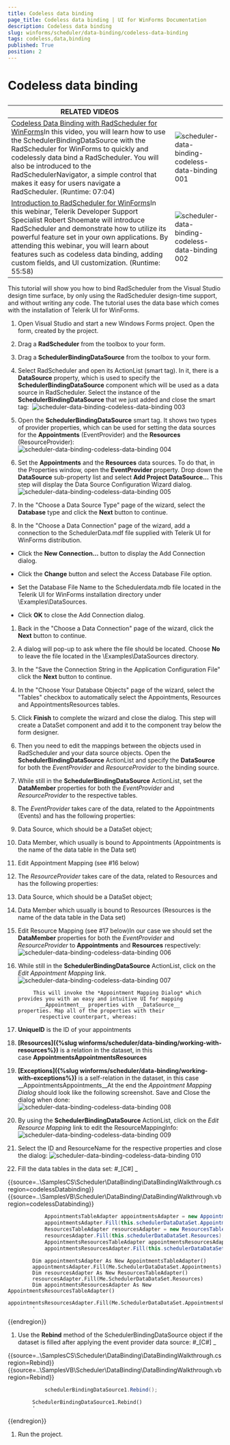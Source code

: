 ```yaml
---
title: Codeless data binding
page_title: Codeless data binding | UI for WinForms Documentation
description: Codeless data binding
slug: winforms/scheduler/data-binding/codeless-data-binding
tags: codeless,data,binding
published: True
position: 2
---
```


# Codeless data binding



## 


| RELATED VIDEOS |  |
| ------ | ------ |
|[Codeless Data Binding with RadScheduler for WinForms](http://tv.telerik.com/winforms/radscheduler/codeless-data-binding-with-radscheduler-winforms)In this video, you will learn how to use the SchedulerBindingDataSource with the RadScheduler for WinForms to quickly and codelessly data bind a RadScheduler. You will also be introduced to the RadSchedulerNavigator, a simple control that makes it easy for users navigate a RadScheduler. (Runtime: 07:04)|![scheduler-data-binding-codeless-data-binding 001](images/scheduler-data-binding-codeless-data-binding001.png)|
|[Introduction to RadScheduler for WinForms](http://tv.telerik.com/winforms/radscheduler/introduction-radscheduler-winforms)In this webinar, Telerik Developer Support Specialist Robert Shoemate will introduce RadScheduler and demonstrate how to utilize its powerful feature set in your own applications. By attending this webinar, you will learn about features such as codeless data binding, adding custom fields, and UI customization. (Runtime: 55:58)|![scheduler-data-binding-codeless-data-binding 002](images/scheduler-data-binding-codeless-data-binding002.png)|

This tutorial will show you how to bind RadScheduler from the Visual Studio design time surface, by only using the RadScheduler
          design-time support, and without writing any code. The tutorial uses the data base which comes with the installation of Telerik UI for WinForms.
        

1. Open Visual Studio and start a new Windows Forms project. Open the form, created by the project.
            

1. Drag a __RadScheduler__ from the toolbox to your form.
            

1. Drag a __SchedulerBindingDataSource__ from the toolbox to your form.
            

1. Select RadScheduler and open its ActionList (smart tag). In it, there is a __DataSource__ property, which is used to specify
              the __SchedulerBindingDataSource__ component which will be used as a data source in RadScheduler. Select the instance of
              the __SchedulerBindingDataSource__ that we just added and close the smart tag: 
            ![scheduler-data-binding-codeless-data-binding 003](images/scheduler-data-binding-codeless-data-binding003.png) 
          

1. Open the __SchedulerBindingDataSource__ smart tag. It shows two types of provider properties, which can be used for setting
              the data sources for the __Appointments__ (EventProvider) and the __Resources__ (ResourceProvider):
            ![scheduler-data-binding-codeless-data-binding 004](images/scheduler-data-binding-codeless-data-binding004.png)

1. Set the __Appointments__ and the __Resources__ data sources. To do that, in the Properties window,
              open the __EventProvider__ property. Drop down the __DataSource__ sub-property list and select
              __Add Project DataSource...__ This step will display the Data Source Configuration Wizard dialog.
            ![scheduler-data-binding-codeless-data-binding 005](images/scheduler-data-binding-codeless-data-binding005.png) 
          

1. In the "Choose a Data Source Type" page of the wizard, select the __Database__ type and click the __Next__ button to continue.
            

1. In the "Choose a Data Connection" page of the wizard, add a connection to the SchedulerData.mdf file supplied with Telerik UI for WinForms distribution.
            

* Click the __New Connection...__ button to display the Add Connection dialog.
                

* Click the __Change__ button and select the Access Database File option.
                

* Set the Database File Name to the Schedulerdata.mdb file located in the Telerik UI for WinForms installation directory under \Examples\DataSources.
                

* Click __OK__ to close the Add Connection dialog.
                

1. Back in the "Choose a Data Connection" page of the wizard, click the __Next__ button to continue.
            

1. A dialog will pop-up to ask where the file should be located. Choose __No__ to leave the file located in the \Examples\DataSources directory.
            

1. In the "Save the Connection String in the Application Configuration File" click the __Next__ button to continue.
            

1. In the "Choose Your Database Objects" page of the wizard, select the "Tables" checkbox to automatically select the Appointments, Resources and AppointmentsResources tables.
            

1. Click __Finish__ to complete the wizard and close the dialog. This step will create a DataSet component and add it to the
              component tray below the form designer.
            

1. Then you need to edit the mappings between the objects used in RadScheduler and your data source objects. Open the
              __SchedulerBindingDataSource__ ActionList and specify the __DataSource__ for both
              the *EventProvider* and *ResourceProvider* to the binding source.
            

1. While still in the __SchedulerBindingDataSource__ ActionList, set the __DataMember__ properties for both the *EventProvider* and *ResourceProvider* to the respective tables.
            

1. The *EventProvider* takes care of the data, related to the Appointments (Events) and has the following properties:
                

1. Data Source, which should be a DataSet object;
                    

1. Data Member, which usually is bound to Appointments (Appointments is the name of the data table in the Data set)
                    

1. Edit Appointment Mapping (see #16 below) 

1. The *ResourceProvider* takes care of the data, related to Resources and has the following properties:
                

1. Data Source, which should be a DataSet object;
                    

1. Data Member which usually is bound to Resources (Resources is the name of the data table in the Data set)
                    

1. Edit Resource Mapping (see #17 below)In our case we should set the __DataMember__ properties for both the *EventProvider* and
              *ResourceProvider* to __Appointments__ and __Resources__ respectively:
            ![scheduler-data-binding-codeless-data-binding 006](images/scheduler-data-binding-codeless-data-binding006.png) 
          

1. While still in the __SchedulerBindingDataSource__ ActionList, click on the *Edit Appointment Mapping* link. 
            ![scheduler-data-binding-codeless-data-binding 007](images/scheduler-data-binding-codeless-data-binding007.png) 

            This will invoke the *Appointment Mapping Dialog* which provides you with an easy and intuitive UI for mapping
              __Appointment__ properties with __DataSource__ properties. Map all of the properties with their
              respective counterpart, whereas:
            

1. __UniqueID__ is the ID of your appointments
                

1. __[Resources]({%slug winforms/scheduler/data-binding/working-with-resources%})__ is a relation in the dataset, in this case __AppointmentsAppointmentsResources__

1. __[Exceptions]({%slug winforms/scheduler/data-binding/working-with-exceptions%})__ is a self-relation in the dataset, in this case __AppointmentsAppointments__At the end the *Appointment Mapping Dialog* should look like the following screenshot. Save and Close the dialog when done: 
            ![scheduler-data-binding-codeless-data-binding 008](images/scheduler-data-binding-codeless-data-binding008.png)  
          

1. By using the __SchedulerBindingDataSource__ ActionList, click on the *Edit Resource Mapping* link to edit
              the ResourceMappingInfo:
            ![scheduler-data-binding-codeless-data-binding 009](images/scheduler-data-binding-codeless-data-binding009.png)

1. Select the ID and ResourceName for the respective properties and close the dialog:
            ![scheduler-data-binding-codeless-data-binding 010](images/scheduler-data-binding-codeless-data-binding010.png)

1. Fill the data tables in the data set:
            #_[C#] _

	



{{source=..\SamplesCS\Scheduler\DataBinding\DataBindingWalkthrough.cs region=codelessDatabinding}} 
{{source=..\SamplesVB\Scheduler\DataBinding\DataBindingWalkthrough.vb region=codelessDatabinding}} 

````C#
            AppointmentsTableAdapter appointmentsAdapter = new AppointmentsTableAdapter();
            appointmentsAdapter.Fill(this.schedulerDataDataSet.Appointments);
            ResourcesTableAdapter resourcesAdapter = new ResourcesTableAdapter();
            resourcesAdapter.Fill(this.schedulerDataDataSet.Resources);
            AppointmentsResourcesTableAdapter appointmentsResourcesAdapter = new AppointmentsResourcesTableAdapter();
            appointmentsResourcesAdapter.Fill(this.schedulerDataDataSet.AppointmentsResources);
````
````VB.NET
        Dim appointmentsAdapter As New AppointmentsTableAdapter()
        appointmentsAdapter.Fill(Me.SchedulerDataDataSet.Appointments)
        Dim resourcesAdapter As New ResourcesTableAdapter()
        resourcesAdapter.Fill(Me.SchedulerDataDataSet.Resources)
        Dim appointmentsResourcesAdapter As New AppointmentsResourcesTableAdapter()
        appointmentsResourcesAdapter.Fill(Me.SchedulerDataDataSet.AppointmentsResources)
        '
````

{{endregion}} 




1. Use the __Rebind__ method of the SchedulerBindingDataSource object if the dataset is filled after applying the event provider data source:
            #_[C#] _

	



{{source=..\SamplesCS\Scheduler\DataBinding\DataBindingWalkthrough.cs region=Rebind}} 
{{source=..\SamplesVB\Scheduler\DataBinding\DataBindingWalkthrough.vb region=Rebind}} 

````C#
            schedulerBindingDataSource1.Rebind();
````
````VB.NET
        SchedulerBindingDataSource1.Rebind()
        '
````

{{endregion}} 




1. Run the project.
